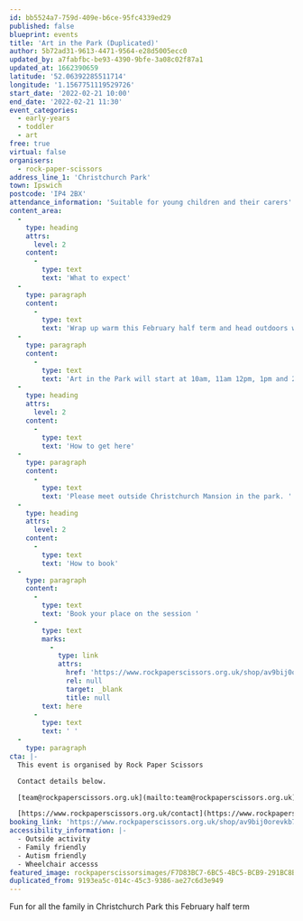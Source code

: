 ```yaml
---
id: bb5524a7-759d-409e-b6ce-95fc4339ed29
published: false
blueprint: events
title: 'Art in the Park (Duplicated)'
author: 5b72ad31-9613-4471-9564-e28d5005ecc0
updated_by: a7fabfbc-be93-4390-9bfe-3a08c02f87a1
updated_at: 1662390659
latitude: '52.06392285511714'
longitude: '1.1567751119529726'
start_date: '2022-02-21 10:00'
end_date: '2022-02-21 11:30'
event_categories:
  - early-years
  - toddler
  - art
free: true
virtual: false
organisers:
  - rock-paper-scissors
address_line_1: 'Christchurch Park'
town: Ipswich
postcode: 'IP4 2BX'
attendance_information: 'Suitable for young children and their carers'
content_area:
  -
    type: heading
    attrs:
      level: 2
    content:
      -
        type: text
        text: 'What to expect'
  -
    type: paragraph
    content:
      -
        type: text
        text: 'Wrap up warm this February half term and head outdoors with Rock Paper Scissors. Meet outside Christchurch Mansion in Christchurch park and go on a making journey. Using animal and nature themes, there will be fun for all the family.  There will be a short walk to draw and paint, collect nature finds and then come back to the front of the mansion to do some more creating!'
  -
    type: paragraph
    content:
      -
        type: text
        text: 'Art in the Park will start at 10am, 11am 12pm, 1pm and 2pm and each session will run for approximately 90 minutes. '
  -
    type: heading
    attrs:
      level: 2
    content:
      -
        type: text
        text: 'How to get here'
  -
    type: paragraph
    content:
      -
        type: text
        text: 'Please meet outside Christchurch Mansion in the park. '
  -
    type: heading
    attrs:
      level: 2
    content:
      -
        type: text
        text: 'How to book'
  -
    type: paragraph
    content:
      -
        type: text
        text: 'Book your place on the session '
      -
        type: text
        marks:
          -
            type: link
            attrs:
              href: 'https://www.rockpaperscissors.org.uk/shop/av9bij0orevkb7ebilw464r6zpnm4d'
              rel: null
              target: _blank
              title: null
        text: here
      -
        type: text
        text: ' '
  -
    type: paragraph
cta: |-
  This event is organised by Rock Paper Scissors

  Contact details below.

  [team@rockpaperscissors.org.uk](mailto:team@rockpaperscissors.org.uk)

  [https://www.rockpaperscissors.org.uk/contact](https://www.rockpaperscissors.org.uk/contact)
booking_link: 'https://www.rockpaperscissors.org.uk/shop/av9bij0orevkb7ebilw464r6zpnm4d'
accessibility_information: |-
  - Outside activity 
  - Family friendly
  - Autism friendly
  - Wheelchair accesss
featured_image: rockpaperscissorsimages/F7D83BC7-6BC5-4BC5-BCB9-291BC8B56A60.jpeg
duplicated_from: 9193ea5c-014c-45c3-9386-ae27c6d3e949
---
```

Fun for all the family in Christchurch Park this February half term